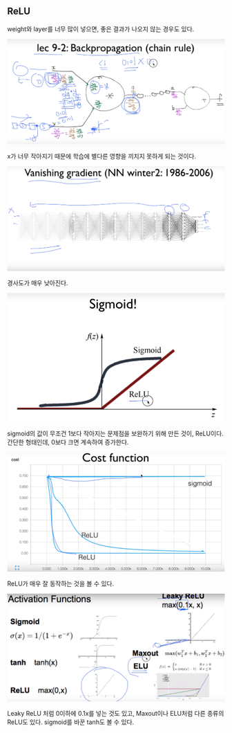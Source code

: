## ReLU

weight와 layer를 너무 많이 넣으면, 좋은 결과가 나오지 않는 경우도   있다. 

![](https://github.com/MoDeep/1st-Grade-Study/blob/master/Summaries/Heewoong/Images/lec10-1-1.PNG?raw=true) 

x가 너무 작아지기 때문에 학습에 별다른 영향을 끼치지 못하게 되는 것이다.

![](https://github.com/MoDeep/1st-Grade-Study/blob/master/Summaries/Heewoong/Images/lec10-1-2.PNG?raw=true) 

경사도가 매우 낮아진다.

![](https://github.com/MoDeep/1st-Grade-Study/blob/master/Summaries/Heewoong/Images/lec10-1-3.PNG?raw=true) 

sigmoid의 값이 무조건 1보다 작아지는 문제점을 보완하기 위해 만든 것이, ReLU이다. 간단한 형태인데, 0보다 크면 계속하여 증가한다.

![](https://github.com/MoDeep/1st-Grade-Study/blob/master/Summaries/Heewoong/Images/lec10-1-4.PNG?raw=true) 

ReLU가 매우 잘 동작하는 것을 볼 수 있다.

![](https://github.com/MoDeep/1st-Grade-Study/blob/master/Summaries/Heewoong/Images/lec10-1-5.PNG?raw=true) 

Leaky ReLU 처럼 0이하에 0.1x를 넣는 것도 있고, Maxout이나 ELU처럼 다른 종류의 ReLU도 있다. sigmoid를 바꾼 tanh도 볼 수 있다.

